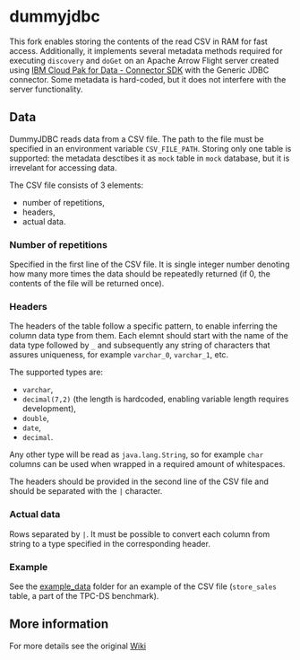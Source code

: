 # dummyjdbc 

This fork enables storing the contents of the read CSV in RAM for fast access. Additionally, it implements several metadata methods required for executing `discovery` and `doGet` on an Apache Arrow Flight server created using [IBM Cloud Pak for Data - Connector SDK](https://github.com/IBM/cp4d-connector-sdk) with the Generic JDBC connector. Some metadata is hard-coded, but it does not interfere with the server functionality.

## Data

DummyJDBC reads data from a CSV file. The path to the file must be specified in an environment variable `CSV_FILE_PATH`. Storing only one table is supported: the metadata desctibes it as `mock` table in `mock` database, but it is irrevelant for accessing data.

The CSV file consists of 3 elements:

   * number of repetitions,
   * headers,
   * actual data.

### Number of repetitions

Specified in the first line of the CSV file. It is single integer number denoting how many more times the data should be repeatedly returned (if 0, the contents of the file will be returned once).

### Headers

The headers of the table follow a specific pattern, to enable inferring the column data type from them. Each elemnt should start with the name of the data type followed by `_` and subsequently any string of characters that assures uniqueness, for example `varchar_0`, `varchar_1`, etc.

The supported types are:
   * `varchar`,
   * `decimal(7,2)` (the length is hardcoded, enabling variable length requires development),
   * `double`,
   * `date`,
   * `decimal`.

Any other type will be read as `java.lang.String`, so for example `char` columns can be used when wrapped in a required amount of whitespaces.

The headers should be provided in the second line of the CSV file and should be separated with the `|` character.

### Actual data

Rows separated by `|`. It must be possible to convert each column from string to a type specified in the corresponding header.

### Example

See the [example_data](/example_data/) folder for an example of the CSV file (`store_sales` table, a part of the TPC-DS benchmark).

## More information

For more details see the original [Wiki](https://github.com/kaiwinter/dummyjdbc/wiki)